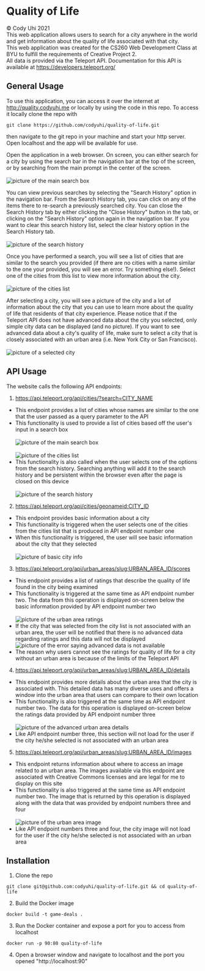 # Quality of Life

&copy; Cody Uhi 2021<br>
This web application allows users to search for a city anywhere in the world and get information about the quality of life associated with that city.<br>
This web application was created for the CS260 Web Development Class at BYU to fulfill the requirements of Creative Project 2.<br>
All data is provided via the Teleport API. Documentation for this API is available at https://developers.teleport.org/

## General Usage

To use this application, you can access it over the internet at http://quality.codyuhi.me or locally by using the code in this repo. To access it locally clone the repo with

```
git clone https://github.com/codyuhi/quality-of-life.git
```

then navigate to the git repo in your machine and start your http server. Open localhost and the app will be available for use.

Open the application in a web browser. On screen, you can either search for a city by using the search bar in the navigation bar at the top of the screen, or by searching from the main prompt in the center of the screen.<br><br><img src='html-app/img/1.png' alt='picture of the main search box'>

You can view previous searches by selecting the "Search History" option in the navigation bar. From the Search History tab, you can click on any of the items there to re-search a previously searched city. You can close the Search History tab by either clicking the "Close History" button in the tab, or clicking on the "Search History" option again in the navigation bar. If you want to clear this search history list, select the clear history option in the Search History tab.<br><br><img src='html-app/img/2.png' alt='picture of the search history'>

Once you have performed a search, you will see a list of cities that are similar to the search you provided (if there are no cities with a name similar to the one your provided, you will see an error. Try something else!). Select one of the cities from this list to view more information about the city.<br><br><img src='html-app/img/4.png' alt='picture of the cities list'>

After selecting a city, you will see a picture of the city and a lot of information about the city that you can use to learn more about the quality of life that residents of that city experience. Please notice that if the Teleport API does not have advanced data about the city you selected, only simple city data can be displayed (and no picture). If you want to see advanced data about a city's quality of life, make sure to select a city that is closely associated with an urban area (i.e. New York City or San Francisco).<br><br><img src='html-app/img/8.png' alt='picture of a selected city'>

## API Usage

The website calls the following API endpoints:

1.  https://api.teleport.org/api/cities/?search=CITY_NAME

- This endpoint provides a list of cities whose names are similar to the one that the user passed as a query parameter to the API
- This functionality is used to provide a list of cities based off the user's input in a search box<br><br><img src='html-app/img/1.png' alt='picture of the main search box'><br><br><img src='html-app/img/4.png' alt='picture of the cities list'>
- This functionality is also called when the user selects one of the options from the search history. Searching anything will add it to the search history and be persistent within the browser even after the page is closed on this device<br><br><img src='html-app/img/2.png' alt='picture of the search history'>

2.  https://api.teleport.org/api/cities/geonameid:CITY_ID

- This endpoint provides basic information about a city
- This functionality is triggered when the user selects one of the cities from the cities list that is produced in API endpoint number one
- When this functionality is triggered, the user will see basic information about the city that they selected<br><br><img src='html-app/img/3.png' alt='picture of basic city info'>

3.  https://api.teleport.org/api/urban_areas/slug:URBAN_AREA_ID/scores

- This endpoint provides a list of ratings that describe the quality of life found in the city being examined
- This functionality is triggered at the same time as API endpoint number two. The data from this operation is displayed on-screen below the basic information provided by API endpoint number two<br><br><img src='html-app/img/6.png' alt='picture of the urban area ratings'>
- If the city that was selected from the city list is not associated with an urban area, the user will be notified that there is no advanced data regarding ratings and this data will not be displayed<br><img src='html-app/img/5.png' alt='picture of the error saying advanced data is not available'>
- The reason why users cannot see the ratings for quality of life for a city without an urban area is because of the limits of the Teleport API

4.  https://api.teleport.org/api/urban_areas/slug:URBAN_AREA_ID/details

- This endpoint provides more details about the urban area that the city is associated with. This detailed data has many diverse uses and offers a window into the urban area that users can compare to their own location
- This functionality is also triggered at the same time as API endpoint number two. The data for this operation is displayed on-screen below the ratings data provided by API endpoint number three<br><br><img src='html-app/img/7.png' alt='picture of the advanced urban area details'>
- Like API endpoint number three, this section will not load for the user if the city he/she selected is not associated with an urban area

5.  https://api.teleport.org/api/urban_areas/slug:URBAN_AREA_ID/images

- This endpoint returns information about where to access an image related to an urban area. The images available via this endpoint are associated with Creative Commons licenses and are legal for me to display on this site
- This functionality is also triggered at the same time as API endpoint number two. The image that is returned by this operation is displayed along with the data that was provided by endpoint numbers three and four<br><br><img src='html-app/img/8.png' alt='picture of the urban area image'>
- Like API endpoint numbers three and four, the city image will not load for the user if the city he/she selected is not associated with an urban area

## Installation

1. Clone the repo
```
git clone git@github.com:codyuhi/quality-of-life.git && cd quality-of-life
```

2. Build the Docker image
```
docker build -t game-deals .
```
3. Run the Docker container and expose a port for you to access from localhost
```
docker run -p 90:80 quality-of-life
```
4. Open a browser window and navigate to localhost and the port you opened
   "http://localhost:90"
